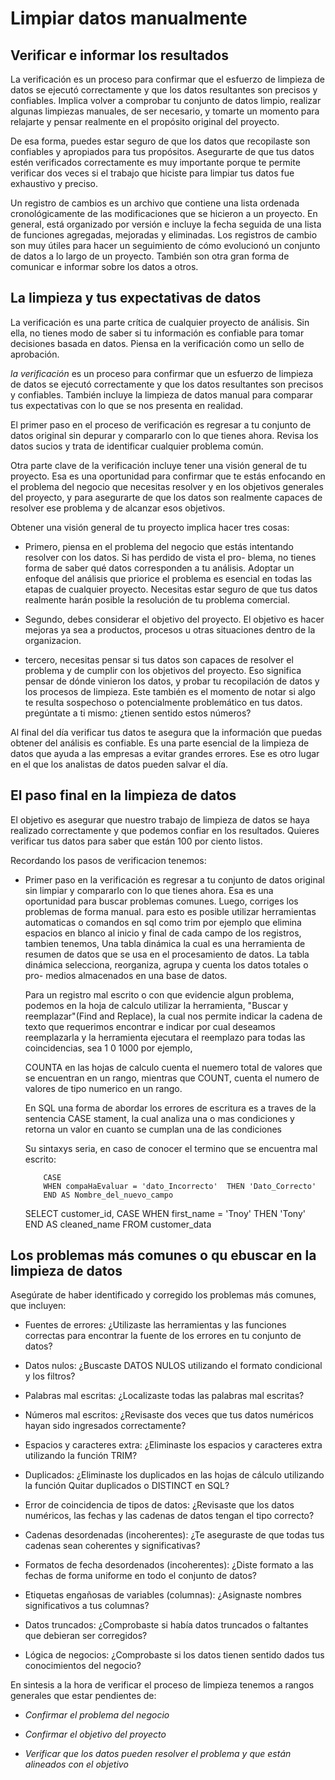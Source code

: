 # Limpiar datos manualmente

## Verificar e informar los resultados

La verificación es un proceso para confirmar que el esfuerzo de limpieza de datos se ejecutó correctamente y que los datos
resultantes son precisos y confiables. Implica volver a comprobar tu conjunto de datos limpio, realizar algunas limpiezas
manuales, de ser necesario, y tomarte un momento para relajarte y pensar realmente en el propósito original del proyecto.

De esa forma, puedes estar seguro de que los datos que recopilaste son confiables y apropiados para tus propósitos. Asegurarte
de que tus datos estén verificados correctamente es muy importante porque te permite verificar dos veces si el trabajo que
hiciste para limpiar tus datos fue exhaustivo y preciso.

Un registro de cambios es un archivo que contiene una lista ordenada cronológicamente de las modificaciones que se hicieron
a un proyecto. En general, está organizado por versión e incluye la fecha seguida de una lista de funciones agregadas, mejoradas
y eliminadas. Los registros de cambio son muy útiles para hacer un seguimiento de cómo evolucionó un conjunto de datos a lo
largo de un proyecto. También son otra gran forma de comunicar e informar sobre los datos a otros.

## La limpieza y tus expectativas de datos

La verificación es una parte crítica de cualquier proyecto de análisis. Sin ella, no tienes modo de saber si tu información
es confiable para tomar decisiones basada en datos. Piensa en la verificación como un sello de aprobación.

*la verificación* es un proceso para confirmar que un esfuerzo de limpieza de datos se ejecutó correctamente y que los datos
resultantes son precisos y confiables. También incluye la limpieza de datos manual para comparar tus expectativas con lo
que se nos presenta en realidad.

El primer paso en el proceso de verificación es regresar a tu conjunto de datos original sin depurar y compararlo con lo
que tienes ahora. Revisa los datos sucios y trata de identificar cualquier problema común.

Otra parte clave de la verificación incluye tener una visión general de tu proyecto. Esa es una oportunidad para confirmar
que te estás enfocando en el problema del negocio que necesitas resolver y en los objetivos generales del proyecto, y para
asegurarte de que los datos son realmente capaces de resolver ese problema y de alcanzar esos objetivos.

Obtener una visión general de tu proyecto implica hacer tres cosas:

- Primero, piensa en el problema del negocio que estás intentando resolver con los datos. Si has perdido de vista el pro-
  blema, no tienes forma de saber qué datos corresponden a tu análisis. Adoptar un enfoque del análisis que priorice el
  problema es esencial en todas las etapas de cualquier proyecto. Necesitas estar seguro de que tus datos realmente harán
  posible la resolución de tu problema comercial.

- Segundo, debes considerar el objetivo del proyecto. El objetivo  es hacer mejoras ya sea a productos, procesos u otras
  situaciones dentro de la organizacion.

- tercero, necesitas pensar si tus datos son capaces de resolver el problema y de cumplir con los objetivos del proyecto.
  Eso significa pensar de dónde vinieron los datos, y probar tu recopilación de datos y los procesos de limpieza. Este
  también es el momento de notar si algo te resulta sospechoso o potencialmente problemático en tus datos. pregúntate a ti
  mismo: ¿tienen sentido estos números?

Al final del día verificar tus datos te asegura que la información que puedas obtener del análisis es confiable. Es una
parte esencial de la limpieza de datos que ayuda a las empresas a evitar grandes errores. Ese es otro lugar en el que los
analistas de datos pueden salvar el día.

## El paso final en la limpieza de datos

El objetivo es asegurar que nuestro trabajo de limpieza de datos se haya realizado correctamente y que podemos confiar en
los resultados. Quieres verificar tus datos para saber que están 100 por ciento listos.

Recordando los pasos de verificacion tenemos:

- Primer paso en la verificación es regresar a tu conjunto de datos original sin limpiar y compararlo con lo que tienes ahora.
  Esa es una oportunidad para buscar problemas comunes. Luego, corriges los problemas de forma manual. para esto es posible
  utilizar herramientas automaticas o comandos en sql como trim por ejemplo que elimina espacios en blanco al inicio y final
  de cada campo de los registros, tambien tenemos, Una tabla dinámica la cual  es una herramienta de resumen de datos que
  se usa en el procesamiento de datos. La tabla dinámica selecciona, reorganiza, agrupa y cuenta los datos totales o pro-
  medios almacenados en una base de datos.

  Para un registro mal escrito o con que evidencie algun problema, podemos en la hoja de calculo utilizar la herramienta,
  "Buscar y reemplazar"(Find and Replace), la cual nos permite indicar la cadena de texto que requerimos encontrar e indicar
  por cual deseamos reemplazarla y la herramienta ejecutara el reemplazo para todas las coincidencias, sea 1 0 1000 por ejemplo,

  COUNTA en las hojas de calculo cuenta el nuemero total de valores que se encuentran en un rango, mientras que COUNT, cuenta
  el numero de valores de tipo numerico en un rango.

  En SQL una forma de abordar los errores de escritura es a traves de la sentencia CASE stament, la cual analiza una o mas
  condiciones  y retorna un valor en cuanto se cumplan una de las condiciones

  Su sintaxys seria, en caso de conocer el termino que se encuentra mal escrito:

          CASE
          WHEN compaHaEvaluar = 'dato_Incorrecto'  THEN 'Dato_Correcto'
          END AS Nombre_del_nuevo_campo

    SELECT
        customer_id,
        CASE
          WHEN first_name = 'Tnoy'  THEN 'Tony'
          END AS cleaned_name
    FROM
        customer_data

## Los problemas más comunes o qu ebuscar en la limpieza de datos

Asegúrate de haber identificado y corregido los problemas más comunes, que incluyen:

- Fuentes de errores: ¿Utilizaste las herramientas y las funciones correctas para encontrar la fuente de los errores en
  tu conjunto de datos?

- Datos nulos: ¿Buscaste DATOS NULOS utilizando el formato condicional y los filtros?

- Palabras mal escritas: ¿Localizaste todas las palabras mal escritas?

- Números mal escritos: ¿Revisaste dos veces que tus datos numéricos hayan sido ingresados correctamente?

- Espacios y caracteres extra: ¿Eliminaste los espacios y caracteres extra utilizando la función TRIM?

- Duplicados: ¿Eliminaste los duplicados en las hojas de cálculo utilizando la función Quitar duplicados o DISTINCT en SQL?

- Error de coincidencia de tipos de datos: ¿Revisaste que los datos numéricos, las fechas y las cadenas de datos tengan el tipo correcto?

- Cadenas desordenadas (incoherentes): ¿Te aseguraste de que todas tus cadenas sean coherentes y significativas?

- Formatos de fecha desordenados (incoherentes): ¿Diste formato a las fechas de forma uniforme en todo el conjunto de datos?

- Etiquetas engañosas de variables (columnas): ¿Asignaste nombres significativos a tus columnas?

- Datos truncados: ¿Comprobaste si había datos truncados o faltantes que debieran ser corregidos?

- Lógica de negocios: ¿Comprobaste si los datos tienen sentido dados tus conocimientos del negocio?

En sintesis a la hora de verificar el proceso de limpieza tenemos a rangos generales que estar pendientes de:

- *Confirmar el problema del negocio*

- *Confirmar el objetivo del proyecto*

- *Verificar que los datos pueden resolver el problema y que están alineados con el objetivo*
